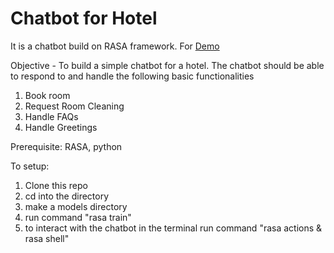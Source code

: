 # Chatbot for Hotel 
It is a chatbot build on RASA framework. For [Demo](https://www.youtube.com/watch?v=fBmFP3hhJik)


Objective -
To build a simple chatbot for a hotel. The chatbot should be able to respond to and handle the following basic functionalities

1. Book room
2. Request Room Cleaning
3. Handle FAQs
4. Handle Greetings

Prerequisite: RASA, python

To setup:  
1. Clone this repo 
2. cd into the directory
3. make a models directory
3. run command "rasa train"
4. to interact with the chatbot in the terminal run command "rasa actions & rasa shell"
